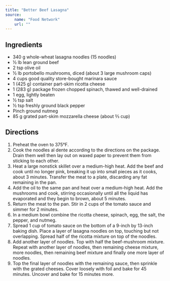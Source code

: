 ```yaml
---
title: "Better Beef Lasagna"
source:
    name: "Food Network"
    url: ""
---
```


## Ingredients

-   340 g whole-wheat lasagna noodles (15 noodles)
-   ½ lb lean ground beef
-   2 tsp olive oil
-   ½ lb portobello mushrooms, diced (about 3 large mushroom caps)
-   4 cups good quality store-bought marinara sauce
-   1 (425 g) container part-skim ricotta cheese
-   1 (283 g) package frozen chopped spinach, thawed and well-drained
-   1 egg, lightly beaten
-   ½ tsp salt
-   ½ tsp freshly ground black pepper
-   Pinch ground nutmeg
-   85 g grated part-skim mozzarella cheese (about ⅔ cup)

## Directions

1. Preheat the oven to 375°F.
1. Cook the noodles al dente according to the directions on the package. Drain them well then lay out on waxed paper to prevent them from sticking to each other.
1. Heat a large nonstick skillet over a medium-high heat. Add the beef and cook until no longer pink, breaking it up into small pieces as it cooks, about 3 minutes. Transfer the meat to a plate, discarding any fat remaining in the pan.
1. Add the oil to the same pan and heat over a medium-high heat. Add the mushrooms and cook, stirring occasionally until all the liquid has evaporated and they begin to brown, about 5 minutes.
1. Return the meat to the pan. Stir in 2 cups of the tomato sauce and simmer for 2 minutes.
1. In a medium bowl combine the ricotta cheese, spinach, egg, the salt, the pepper, and nutmeg.
1. Spread 1 cup of tomato sauce on the bottom of a 9-inch by 13-inch baking dish. Place a layer of lasagna noodles on top, touching but not overlapping. Spread half of the ricotta mixture on top of the noodles.
1. Add another layer of noodles. Top with half the beef-mushroom mixture. Repeat with another layer of noodles, then remaining cheese mixture, more noodles, then remaining beef mixture and finally one more layer of noodles.
1. Top the final layer of noodles with the remaining sauce, then sprinkle with the grated cheeses. Cover loosely with foil and bake for 45 minutes. Uncover and bake for 15 minutes more.
